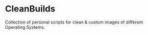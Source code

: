 # CleanBuilds
Collection of personal scripts for clean &amp; custom images of different Operating Systems.
